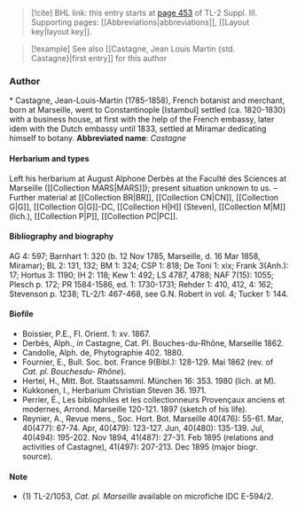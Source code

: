 > [!cite] BHL link: this entry starts at [page 453](https://www.biodiversitylibrary.org/page/33266760) of TL-2 Suppl. III.
> Supporting pages: [[Abbreviations|abbreviations]], [[Layout key|layout key]].

> [!example] See also [[Castagne, Jean Louis Martin {std. Castagne}|first entry]] for this author

### Author

\* Castagne, Jean-Louis-Martin (1785-1858), French botanist and merchant, born at Marseille, went to Constantinople \[Istambul\] settled (ca. 1820-1830) with a business house, at first with the help of the French embassy, later idem with the Dutch embassy until 1833, settled at Miramar dedicating himself to botany. 
**Abbreviated name**: *Castagne*

#### Herbarium and types

Left his herbarium at August Alphone Derbès at the Faculté des Sciences at Marseille ([[Collection MARS|MARS]]); present situation unknown to us. – Further material at [[Collection BR|BR]], [[Collection CN|CN]], [[Collection G|G]], [[Collection G|G]]-DC, [[Collection H|H]] (Steven), [[Collection M|M]] (lich.), [[Collection P|P]], [[Collection PC|PC]].

#### Bibliography and biography

AG 4: 597; Barnhart 1: 320 (b. 12 Nov 1785, Marseille, d. 16 Mar 1858, Miramar); BL 2: 131, 132; BM 1: 324; CSP 1: 818; De Toni 1: xix; Frank 3(Anh.): 17; Hortus 3: 1190; IH 2: 118; Kew 1: 492; LS 4787, 4788; NAF 7(15): 1055; Plesch p. 172; PR 1584-1586, ed. 1: 1730-1731; Rehder 1: 410, 412, 4: 162; Stevenson p. 1238; TL-2/1: 467-468, see G.N. Robert in vol. 4; Tucker 1: 144.

#### Biofile

- Boissier, P.E., Fl. Orient. 1: xv. 1867.
- Derbès, Alph., *in* Castagne, Cat. Pl. Bouches-du-Rhône, Marseille 1862.
- Candolle, Alph. de, Phytographie 402. 1880.
- Fournier, E., Bull. Soc. bot. France 9(Bibl.): 128-129. Mai 1862 (rev. of *Cat. pl. Bouchesdu- Rhône*).
- Hertel, H., Mitt. Bot. Staatssamml. München 16: 353. 1980 (lich. at M).
- Kukkonen, I., Herbarium Christian Steven 36. 1971.
- Perrier, É., Les bibliophiles et les collectionneurs Provençaux anciens et modernes, Arrond. Marseille 120-121. 1897 (sketch of his life).
- Reynier, A., Revue mens., Soc. Hort. Bot. Marseille 40(476): 55-61. Mar, 40(477): 67-74. Apr, 40(479): 123-127. Jun, 40(480): 135-139. Jul, 40(494): 195-202. Nov 1894, 41(487): 27-31. Feb 1895 (relations and activities of Castagne), 41(497): 207-213. Dec 1895 (major biogr. source).

#### Note

- (1) TL-2/1053, *Cat. pl. Marseille* available on microfiche IDC E-594/2.

